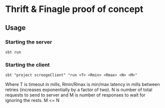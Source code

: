 Thrift & Finagle proof of concept
=================================

Usage
---

### Starting the server
`sbt run`

### Starting the client
`sbt "project scroogeClient" "run <T> <Rmin> <Rmax> <N> <M>"`

Where T is timeout in mills, Rmin/Rmax is min/max latency in mills between retries (increases exponentially by a factor of two).
N is number of total requests to send to server and M is number of responses to wait for ignoring the rests. M <= N

